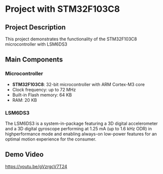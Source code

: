 # Project with STM32F103C8
## Project Description
This project demonstrates the functionality of the STM32F103C8 microcontroller with LSM6DS3

## Main Components
### Microcontroller
- **STM32F103C8**: 32-bit microcontroller with ARM Cortex-M3 core
- Clock frequency: up to 72 MHz
- Built-in Flash memory: 64 KB
- RAM: 20 KB

### LSM6DS3
The LSM6DS3 is a system-in-package featuring a 3D
digital accelerometer and a 3D digital gyroscope
performing at 1.25 mA (up to 1.6 kHz ODR) in highperformance mode and enabling always-on low-power
features for an optimal motion experience for the
consumer.

## Demo Video
https://youtu.be/gVzrgcV7T24
